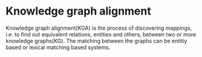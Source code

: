 # Knowledge graph alignment

Knowledge graph alignment(KGA) is the process of discovering mappings, i.e. to find out equivalent relations, entities and others; between two or more knowledge graphs(KG). The matching between the graphs can be entitiy based or lexical matching based systems. 


